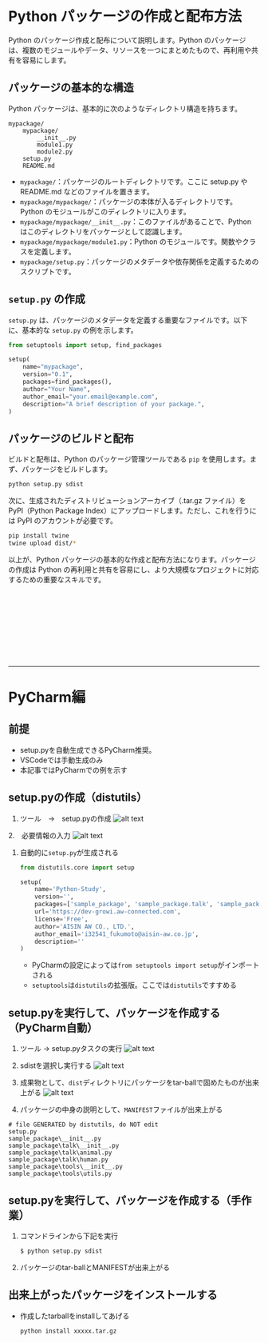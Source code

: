 
# Python パッケージの作成と配布方法

Python のパッケージ作成と配布について説明します。Python のパッケージは、複数のモジュールやデータ、リソースを一つにまとめたもので、再利用や共有を容易にします。

## パッケージの基本的な構造

Python パッケージは、基本的に次のようなディレクトリ構造を持ちます。

```
mypackage/
    mypackage/
        __init__.py
        module1.py
        module2.py
    setup.py
    README.md
```

* `mypackage/`：パッケージのルートディレクトリです。ここに setup.py や README.md などのファイルを置きます。
* `mypackage/mypackage/`：パッケージの本体が入るディレクトリです。Python のモジュールがこのディレクトリに入ります。
* `mypackage/mypackage/__init__.py`：このファイルがあることで、Python はこのディレクトリをパッケージとして認識します。
* `mypackage/mypackage/module1.py`：Python のモジュールです。関数やクラスを定義します。
* `mypackage/setup.py`：パッケージのメタデータや依存関係を定義するためのスクリプトです。

## `setup.py` の作成

`setup.py` は、パッケージのメタデータを定義する重要なファイルです。以下に、基本的な `setup.py` の例を示します。

```python
from setuptools import setup, find_packages

setup(
    name="mypackage",
    version="0.1",
    packages=find_packages(),
    author="Your Name",
    author_email="your.email@example.com",
    description="A brief description of your package.",
)
```

## パッケージのビルドと配布

ビルドと配布は、Python のパッケージ管理ツールである `pip` を使用します。まず、パッケージをビルドします。

```bash
python setup.py sdist
```

次に、生成されたディストリビューションアーカイブ（.tar.gz ファイル）を PyPI（Python Package Index）にアップロードします。ただし、これを行うには PyPI のアカウントが必要です。

```bash
pip install twine
twine upload dist/*
```

以上が、Python パッケージの基本的な作成と配布方法になります。パッケージの作成は Python の再利用と共有を容易にし、より大規模なプロジェクトに対応するための重要なスキルです。




<br><br><br><br>
<br><br>
<br><br>

---------------------------------------
# PyCharm編
## 前提

- setup.pyを自動生成できるPyCharm推奨。
- VSCodeでは手動生成のみ
- 本記事ではPyCharmでの例を示す


## setup.pyの作成（distutils）
1. ツール　→　setup.pyの作成
    ![alt text](image/04.setup.pyでパッケージ化して配布する/image.png)
    
2.　必要情報の入力
    ![alt text](image/04.setup.pyでパッケージ化して配布する/image-1.png)
    
1. 自動的に`setup.py`が生成される
    ```python:setup.py
    from distutils.core import setup

    setup(
        name='Python-Study',
        version='',
        packages=['sample_package', 'sample_package.talk', 'sample_package.tools'],
        url='https://dev-growi.aw-connected.com',
        license='Free',
        author='AISIN AW CO., LTD.',
        author_email='i32541_fukumoto@aisin-aw.co.jp',
        description=''
    )
    ```
    
    - PyCharmの設定によっては`from setuptools import setup`がインポートされる
    - `setuptools`は`distutils`の拡張版。ここでは`distutils`ですすめる
    

## setup.pyを実行して、パッケージを作成する（PyCharm自動）
1. ツール → setup.pyタスクの実行
   ![alt text](image/04.setup.pyでパッケージ化して配布する/image-2.png)
   
2. sdistを選択し実行する
   ![alt text](image/04.setup.pyでパッケージ化して配布する/image-3.png)
   
3. 成果物として、`dist`ディレクトリにパッケージをtar-ballで固めたものが出来上がる
   ![alt text](image/04.setup.pyでパッケージ化して配布する/image-4.png)

5. パッケージの中身の説明として、`MANIFEST`ファイルが出来上がる

```txt:MANIFEST
# file GENERATED by distutils, do NOT edit
setup.py
sample_package\__init__.py
sample_package\talk\__init__.py
sample_package\talk\animal.py
sample_package\talk\human.py
sample_package\tools\__init__.py
sample_package\tools\utils.py
```

## setup.pyを実行して、パッケージを作成する（手作業）
1. コマンドラインから下記を実行
    ```sh
    $ python setup.py sdist
    ```
    
2. パッケージのtar-ballとMANIFESTが出来上がる


## 出来上がったパッケージをインストールする

- 作成したtarballをinstallしてあげる
    ```sh
    python install xxxxx.tar.gz
    ```